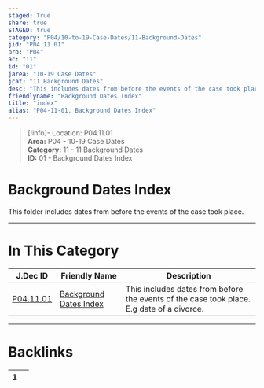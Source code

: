 ```yaml
---  
staged: True  
share: true  
STAGED: true  
category: "P04/10-to-19-Case-Dates/11-Background-Dates"  
jid: "P04.11.01"  
pro: "P04"  
ac: "11"  
id: "01"  
jarea: "10-19 Case Dates"  
jcat: "11 Background Dates"  
desc: "This includes dates from before the events of the case took place. E.g date of a divorce."  
friendlyname: "Background Dates Index"  
title: "index"  
alias: "P04-11-01, Background Dates Index"  
---  
```

>[!info]- Location: P04.11.01  
>**Area:** P04 - 10-19 Case Dates  
>**Category:** 11 - 11 Background Dates  
>**ID:** 01 - Background Dates Index  
  
# Background Dates Index  
  
This folder includes dates from before the events of the case took place.  
   
  
  
---  
# In This Category  
  
| J.Dec ID                                                                                       | Friendly Name                                                                                               | Description                                                                               |  
| ---------------------------------------------------------------------------------------------- | ----------------------------------------------------------------------------------------------------------- | ----------------------------------------------------------------------------------------- |  
| [P04.11.01](index.md) | [Background Dates Index](index.md) | This includes dates from before the events of the case took place. E.g date of a divorce. |  
  
  
---  
# Backlinks  
<div><table class="dataview table-view-table"><thead class="table-view-thead"><tr class="table-view-tr-header"><th class="table-view-th"><span></span><span class="dataview small-text">1</span></th><th class="table-view-th"><span></span></th></tr></thead><tbody class="table-view-tbody"></tbody></table></div>
